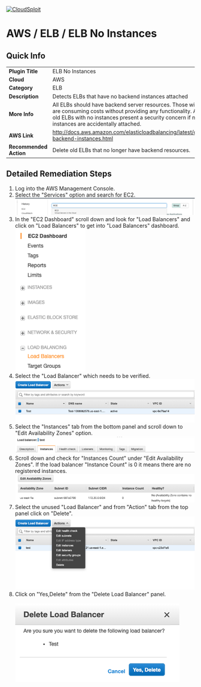 [![CloudSploit](https://cloudsploit.com/img/logo-new-big-text-100.png "CloudSploit")](https://cloudsploit.com)

# AWS / ELB / ELB No Instances

## Quick Info

| | |
|-|-|
| **Plugin Title** | ELB No Instances |
| **Cloud** | AWS |
| **Category** | ELB |
| **Description** | Detects ELBs that have no backend instances attached |
| **More Info** | All ELBs should have backend server resources. Those without any are consuming costs without providing any functionality. Additionally, old ELBs with no instances present a security concern if new instances are accidentally attached. |
| **AWS Link** | http://docs.aws.amazon.com/elasticloadbalancing/latest/classic/elb-backend-instances.html |
| **Recommended Action** | Delete old ELBs that no longer have backend resources. |

## Detailed Remediation Steps
1. Log into the AWS Management Console.
2. Select the "Services" option and search for EC2. </br> ![Step 2](/resources/aws/elb/elb-no-instances/step2.png "Step 2 - Services")
3. In the "EC2 Dashboard" scroll down and look for "Load Balancers" and click on "Load Balancers" to get into "Load Balancers" dashboard.</br> ![Step 3](/resources/aws/elb/elb-no-instances/step3.png "Step 3 - Load Balancers")
4. Select the "Load Balancer" which needs to be verified. </br> ![Step 4](/resources/aws/elb/elb-no-instances/step4.png "Step 4 - Load Balancer")
5. Select the "Instances" tab from the bottom panel and scroll down to "Edit Availability Zones" option.</br> ![Step 5](/resources/aws/elb/elb-no-instances/step5.png "Step 5 - Instances")
6. Scroll down and check for "Instances Count" under "Edit Availability Zones". If the load balancer "Instance Count" is 0 it means there are no registered instances. </br> ![Step 6](/resources/aws/elb/elb-no-instances/step6.png "Step 6 - Instances") 
7. Select the unused "Load Balancer" and from "Action" tab from the top panel click on "Delete". </br> ![Step 7](/resources/aws/elb/elb-no-instances/step7.png "Step 7 - Delete") 
8. Click on "Yes,Delete" from the "Delete Load Balancer" panel. </br> </br> ![Step 8](/resources/aws/elb/elb-no-instances/step8.png "Step 8 - Delete") 
